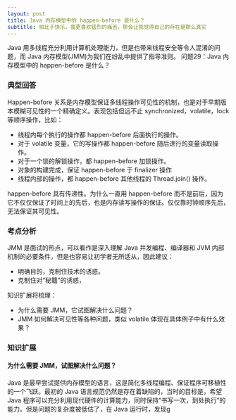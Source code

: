 ```yaml
---
layout: post
title: Java 内存模型中的 happen-before 是什么？
subtitle: 相比于快乐，我更喜欢猛烈的痛苦，那会让我觉得自己的存在是那么真实
---
```


Java 用多线程充分利用计算机处理能力，但是也带来线程安全等令人混淆的问题，而 Java 内存模型(JMM)为我们在纷乱中提供了指导准则。
问题29：Java 内存模型中的 happen-before 是什么？

### 典型回答
Happen-bofore 关系是内存模型保证多线程操作可见性的机制，也是对于早期版本模糊可见性的一个精确定义。表现包括但远不止 synchronized，volatile，lock 等顺序操作，比如：
* 线程内每个执行的操作都 happen-before 后面执行的操作。
* 对于 volatile 变量，它的写操作都 happen-before 随后进行的变量读取操作。
* 对于一个锁的解锁操作，都 happen-before 加锁操作。
* 对象的构建完成，保证 happen-before 于 finalizer 操作
* 线程内部的操作，都 happen-before 其他线程的 Thread.join() 操作。

happen-before 具有传递性。为什么一直用 happen-before 而不是前后，因为它不仅仅保证了时间上的先后，也是内存读写操作的保证。仅仅靠时钟顺序先后，无法保证其可见性。

### 考点分析

JMM 是面试的热点，可以看作是深入理解 Java 并发编程、编译器和 JVM 内部机制的必要条件，但是也容易让初学者无所适从，因此建议：
* 明确目的，克制住技术的诱惑。
* 克制住对“秘籍”的诱惑，

知识扩展将梳理：
* 为什么需要 JMM，它试图解决什么问题？
* JMM 如何解决可见性等各种问题，类似 volatile 体现在具体例子中有什么效果？

### 知识扩展

#### 为什么需要 JMM，试图解决什么问题？

Java 是最早尝试提供内存模型的语言，这是简化多线程编程、保证程序可移植性的一个飞跃。最初的 Java 语言规范仍然是存在着缺陷的，当时的目标是，希望 Java 程序可以充分利用现代硬件的计算能力，同时保持“书写一次，到处执行”的能力。但是问题的复杂度被低估了，在 Java 运行时，发现g